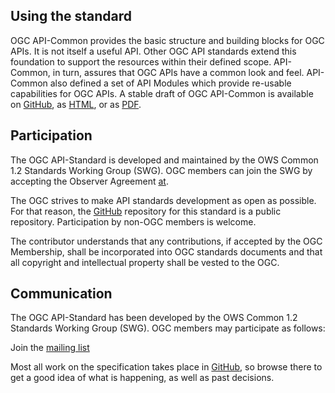 ## Using the standard

OGC API-Common provides the basic structure and building blocks for OGC APIs. It is not itself a useful API. Other OGC API standards extend this foundation to support the resources within their defined scope.  API-Common, in turn, assures that OGC APIs have a common look and feel.  API-Common also defined a set of API Modules which provide re-usable capabilities for OGC APIs. 
A stable draft of OGC API-Common is available on [GitHub](https://github.com/opengeospatial/oapi_common), as [HTML](19-072.html), or as [PDF](19-072.pdf).

## Participation

The OGC API-Standard is developed and maintained by the OWS Common 1.2 Standards Working Group (SWG). OGC members can join the SWG by accepting the Observer Agreement [at](https://portal.opengeospatial.org/files/?artifact_id=25506).

The OGC strives to make API standards development as open as possible. For that reason, the [GitHub](https://github.com/opengeospatial/oapi_common) repository for this standard is a public repository. Participation by non-OGC members is welcome.

The contributor understands that any contributions, if accepted by 
the OGC Membership, shall be incorporated into OGC standards documents and that all 
copyright and intellectual property shall be vested to the OGC.

## Communication

The OGC API-Standard has been developed by the OWS Common 1.2 Standards Working Group (SWG). OGC members may participate as follows: 

Join the [mailing list](https://lists.opengeospatial.org/mailman/listinfo/owsCommon-1.2.swg)

Most all work on the specification takes place in [GitHub](https://github.com/opengeospatial/oapi_common/issues), so browse there to get a good idea of what is happening, as well as past decisions.


